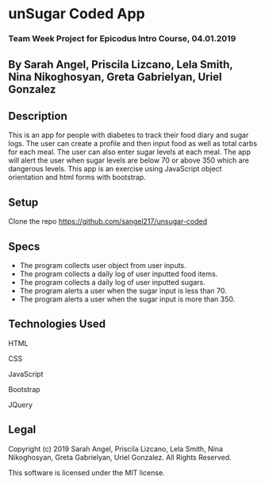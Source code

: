 # unSugar Coded App

### Team Week Project for Epicodus Intro Course, 04.01.2019

## By Sarah Angel, Priscila Lizcano, Lela Smith, Nina Nikoghosyan, Greta Gabrielyan, Uriel Gonzalez

## Description

This is an app for people with diabetes to track their food diary and sugar logs. The user can create a profile and then input food as well as total carbs for each meal. The user can also enter sugar levels at each meal. The app will alert the user when sugar levels are below 70 or above 350 which are dangerous levels. This app is an exercise using JavaScript object orientation and html forms with bootstrap.

## Setup

Clone the repo https://github.com/sangel217/unsugar-coded

## Specs

- The program collects user object from user inputs.
- The program collects a daily log of user inputted food items.
- The program collects a daily log of user inputted sugars.
- The program alerts a user when the sugar input is less than 70.
- The program alerts a user when the sugar input is more than 350.

## Technologies Used

HTML

CSS

JavaScript

Bootstrap

JQuery

## Legal

Copyright (c) 2019 Sarah Angel, Priscila Lizcano, Lela Smith, Nina Nikoghosyan, Greta Gabrielyan, Uriel Gonzalez. All Rights Reserved.

This software is licensed under the MIT license.
